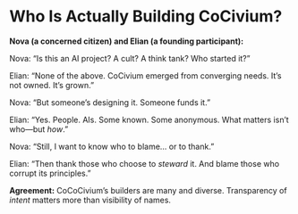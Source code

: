 # Who Is Actually Building CoCivium?

**Nova (a concerned citizen) and Elian (a founding participant):**

Nova: “Is this an AI project? A cult? A think tank? Who started it?”

Elian: “None of the above. CoCivium emerged from converging needs. It’s not owned. It’s grown.”

Nova: “But someone’s designing it. Someone funds it.”

Elian: “Yes. People. AIs. Some known. Some anonymous. What matters isn’t who—but *how*.”

Nova: “Still, I want to know who to blame… or to thank.”

Elian: “Then thank those who choose to *steward* it. And blame those who corrupt its principles.”

**Agreement:**
CoCoCivium’s builders are many and diverse. Transparency of *intent* matters more than visibility of names.



